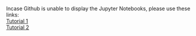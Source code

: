 Incase Github is unable to display the Jupyter Notebooks, please use these links:  
[Tutorial 1](https://nbviewer.org/github/Husain0007/Qiskit-Quantum-Development/blob/main/QiskitTutorial/Tutorial-Series1.ipynb)  
[Tutorial 2](https://nbviewer.org/github/Husain0007/Qiskit-Quantum-Development/blob/main/QiskitTutorial/Tutorial-Series2.ipynb)
